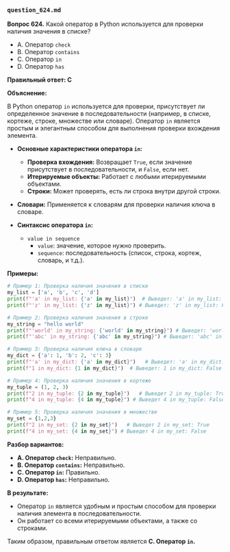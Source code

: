 ### `question_624.md`

**Вопрос 624.** Какой оператор в Python используется для проверки наличия значения в списке?

-   A. Оператор `check`
-   B. Оператор `contains`
-   C. Оператор `in`
-   D. Оператор `has`

**Правильный ответ: C**

**Объяснение:**

В Python оператор `in` используется для проверки, присутствует ли определенное значение в последовательности (например, в списке, кортеже, строке, множестве или словаре). Оператор `in` является простым и элегантным способом для выполнения проверки вхождения элемента.

*   **Основные характеристики оператора `in`:**
    *   **Проверка вхождения:** Возвращает `True`, если значение присутствует в последовательности, и `False`, если нет.
    *   **Итерируемые объекты:**  Работает с любыми итерируемыми объектами.
    *   **Строки:** Может проверять, есть ли строка внутри другой строки.
   * **Словари:**  Применяется к словарям для проверки наличия ключа в словаре.

*   **Синтаксис оператора `in`:**
    *   `value in sequence`
        *   `value`: значение, которое нужно проверить.
        *   `sequence`: последовательность (список, строка, кортеж, словарь, и т.д.).

**Примеры:**

```python
# Пример 1: Проверка наличия значения в списке
my_list = ['a', 'b', 'c', 'd']
print(f"'a' in my_list: {'a' in my_list}")  # Выведет: 'a' in my_list: True
print(f"'z' in my_list: {'z' in my_list}") # Выведет: 'z' in my_list: False

# Пример 2: Проверка наличия значения в строке
my_string = "hello world"
print(f"'world' in my_string: {'world' in my_string}") # Выведет: 'world' in my_string: True
print(f"'abc' in my_string: {'abc' in my_string}") # Выведет: 'abc' in my_string: False

# Пример 3: Проверка наличия ключа в словаре
my_dict = {'a': 1, 'b': 2, 'c': 3}
print(f"'a' in my_dict: {'a' in my_dict}")   # Выведет: 'a' in my_dict: True
print(f"1 in my_dict: {1 in my_dict}")  # Выведет: 1 in my_dict: False (проверка значений не работает)

# Пример 4: Проверка наличия значения в кортеже
my_tuple = (1, 2, 3)
print(f"2 in my_tuple: {2 in my_tuple}")   # Выведет 2 in my_tuple: True
print(f"4 in my_tuple: {4 in my_tuple}") # Выведет 4 in my_tuple: False

# Пример 5: Проверка наличия значения в множестве
my_set = {1,2,3}
print(f"2 in my_set: {2 in my_set}")   # Выведет 2 in my_set: True
print(f"4 in my_set: {4 in my_set}") # Выведет 4 in my_set: False
```

**Разбор вариантов:**
*   **A. Оператор `check`:** Неправильно.
*   **B. Оператор `contains`:** Неправильно.
*  **C. Оператор `in`:** Правильно.
*   **D. Оператор `has`:** Неправильно.

**В результате:**
*  Оператор `in` является удобным и простым способом для проверки наличия элемента в последовательности.
*   Он работает со всеми итерируемыми объектами, а также со строками.

Таким образом, правильным ответом является **C. Оператор `in`.**
